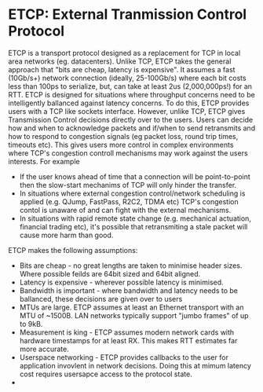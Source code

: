 # ETCP: External Tranmission Control Protocol

ETCP is a transport protocol designed as a replacement for TCP in local area networks (eg. datacenters). Unlike TCP, ETCP takes the general approach that "bits are cheap, latency is expensive". It assumes a fast (10Gb/s+) network connection (ideally, 25-100Gb/s) where each bit costs less than 100ps to serialize, but, can take at least 2us (2,000,000ps!) for an RTT. ETCP is designed for situations where throughput concerns need to be intelligently ballanced against latency concerns. To do this, ETCP provides users with a TCP like sockets interface. However, unlike TCP, ETCP gives Transmission Control decisions directly over to the users. Users can decide how and when to acknowledge packets and if/when to send retransmits and how to respond to congestion signals (eg packet loss, round trip times, timeouts etc). This gives users more control in complex environments where TCP's congestion controll mechanisms may work against the users interests. For example
* If the user knows ahead of time that a connection will be point-to-point then the slow-start mechanims of TCP will only hinder the transfer.
* In situations where external congestion control/network scheduling is applied (e.g. QJump, FastPass, R2C2, TDMA etc) TCP's congestion contol is unaware of and can fight with the external mechanisms. 
* In situations with rapid remote state change (e.g. mechanical actuation, financial trading etc), it's possible that retransmiting a stale packet will cause more harm than good. 

ETCP makes the following assumptions: 
* Bits are cheap - no great lengths are taken to minimise header sizes. Where possible feilds are 64bit sized and 64bit aligned. 
* Latency is expensive - wherever possible latency is minimised. 
* Bandwidth is important - where bandwidth and latency needs to be ballanced, these decisions are given over to users
* MTUs are large. ETCP assumes at least an Ethernet transport with an MTU of ~1500B. LAN networks typically support "jumbo frames" of up to 9kB. 
* Measurement is king - ETCP assumes modern network cards with hardware timestamps for at least RX. This makes RTT estimates far more accurate. 
* Userspace networking - ETCP provides callbacks to the user for application invovlent in network decisions. Doing this at mimum latency cost requires usersapce access to the protocol state. 
*


